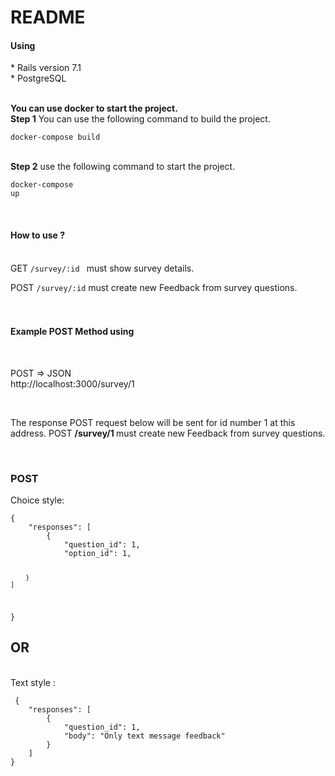 # README
<h4>Using</h4>
* Rails version 7.1 <br>
* PostgreSQL <br> <br>


 <b>You can use docker to start the project.</b> <br>
<b>Step 1</b> You can use the following command to build the project. <p> <code>docker-compose build</code></p> <br>
<b>Step 2</b> use the following command to start the project. <p> <code>docker-compose up</code></p> <br>

<h4>How to use ?</h4><br>
GET <code color="green">/survey/:id </code> must show survey details. <br>
  
POST <code>/survey/:id</code> must create new Feedback from survey questions. <br><br><br>


<h4>Example POST Method using</h4><br>
<p>POST => JSON <br> http://localhost:3000/survey/1</p><br> 
<p>The response POST request below will be sent for id number 1 at this address. POST <b>/survey/1 </b> must create new Feedback from survey questions.</p> <br>
<a> 
 <h3>POST</h3>
 Choice style: <br>
  <code>
{
    "responses": [
        {
            "question_id": 1,
            "option_id": 1,
            
        }
    ]
}
  </code>
</a>  <br>
<h2>OR</h2><br>
Text style : <br>
<code >
 {
    "responses": [
        {
            "question_id": 1,
            "body": "Only text message feedback"
        }
    ]
}
</code>
